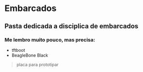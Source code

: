 # Embarcados
## Pasta dedicada a disciplica de embarcados
### Me lembro muito pouco, mas precisa:
* tftboot
* BeagleBone Black
> placa para prototipar
